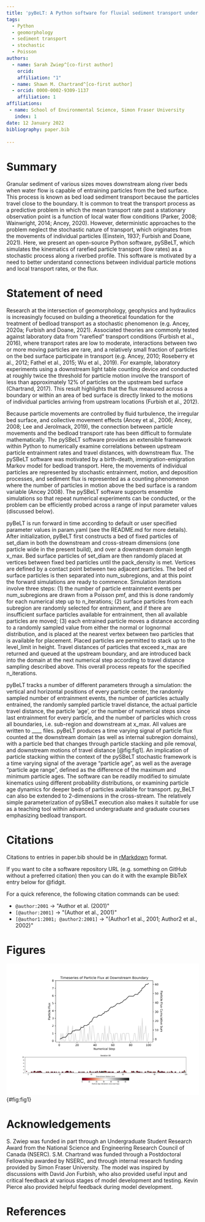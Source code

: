 ```yaml
---
title: 'pyBeLT: A Python software for fluvial sediment transport under rarefied conditions'
tags:
  - Python
  - geomorphology
  - sediment transport
  - stochastic
  - Poisson
authors:
  - name: Sarah Zwiep^[co-first author] 
    orcid: 
    affiliation: "1"
  - name: Shawn M. Chartrand^[co-first author] 
  - orcid: 0000-0002-9309-1137
    affiliation: 1
affiliations:
 - name: School of Environmental Science, Simon Fraser University
   index: 1
date: 12 January 2022
bibliography: paper.bib

---
```


# Summary

Granular sediment of various sizes moves downstream along river beds when water flow is capable of entraining particles from 
the bed surface. This process is known as bed load sediment transport because the particles travel close to the boundary. 
It is common to treat the transport process as a predictive problem in which the mean transport rate past a stationary 
observation point is a function of local water flow conditions (Parker, 2008; Wainwright, 2014; Ancey, 2020). However, 
deterministic approaches to the problem neglect the stochastic nature of transport, which originates from the movements 
of individual particles (Einstein, 1937; Furbish and Doane, 2021). Here, we present an open-source Python software, pySBeLT, 
which simulates the kinematics of rarefied particle transport (low rates) as a stochastic process along a riverbed profile. 
This software is motivated by a need to better understand connections between individual particle motions and local transport 
rates, or the flux.

# Statement of need

Research at the intersection of geomorphology, geophysics and hydraulics is increasingly focused on building 
a theoretical foundation for the treatment of bedload transport as a stochastic phenomenon (e.g. Ancey, 2020a; 
Furbish and Doane, 2021). Associated theories are commonly tested against laboratory data from "rarefied" transport 
conditions (Furbish et al., 2016), where transport rates are low to moderate, interactions between two or more 
moving particles are rare, and a relatively small fraction of particles on the bed surface participate in transport 
(e.g. Ancey, 2010; Roseberry et al., 2012; Fathel et al., 2015; Wu et al., 2019). For example, laboratory experiments 
using a downstream light table counting device and conducted at roughly twice the threshold for particle motion involve 
the transport of less than approximately 12% of particles on the upstream bed surface (Chartrand, 2017). This result 
highlights that the flux measured across a boundary or within an area of bed surface is directly linked to the motions 
of individual particles arriving from upstream locations (Furbish et al., 2012). 

Because particle movements are controlled by fluid turbulence, the irregular bed surface, and collective movement effects 
(Ancey et al., 2006; Ancey, 2008; Lee and Jerolmack, 2019), the connection between particle movements and the bedload 
transport rate has been difficult to formulate mathematically. The pySBeLT software provides an extensible framework within 
Python to numerically examine correlations between upstream particle entrainment rates and travel distances, with downstream 
flux. The pySBeLT software was motivated by a birth-death, immigration-emigration Markov model for bedload transport. Here, 
the movements of individual particles are represented by stochastic entrainment, motion, and deposition processes, and sediment 
flux is represented as a counting phenomenon where the number of particles in motion above the bed surface is a random 
variable (Ancey 2008). The pySBeLT software supports ensemble simulations so that repeat numerical experiments can be conducted,
or the problem can be efficiently probed across a range of input parameter values (discussed below).

pyBeLT is run forward in time according to default or user specified parameter values in param.yaml (see the README.md for 
more details). After initialization, pyBeLT first constructs a bed of fixed particles of set_diam in both the downstream and 
cross-stream dimensions (one particle wide in the present build), and over a downstream domain length x_max. Bed surface particles
of set_diam are then randomly placed at vertices between fixed bed particles until the pack_density is met. Vertices are defined 
by a contact point between two adjacent particles. The bed of surface particles is then separated into num_subregions, and at this 
point the forward simulations are ready to commence. Simulation iterations involve three steps: (1) the number of particle entrainment 
events per num_subregions are drawn from a Poisson pmf, and this is done randomly for each numerical step up to n_iterations; 
(2) surface particles from each subregion are randomly selected for entrainment, and if there are insufficient surface particles available 
for entrainment, then all available particles are moved; (3) each entrained particle moves a distance according to a randomly sampled value 
from either the normal or lognormal distribution, and is placed at the nearest vertex between two particles that is available for placement. 
Placed particles are permitted to stack up to the level_limit in height. Travel distances of particles that exceed x_max are returned and 
queued at the upstream boundary, and are introduced back into the domain at the next numerical step according to travel distance sampling 
described above. This overall process repeats for the specified n_iterations. 

pyBeLT tracks a number of different parameters through a simulation: the vertical and horizontal positions of every particle center, 
the randomly sampled number of entrainment events, the number of particles actually entrained, the randomly sampled particle travel 
distance, the actual particle travel distance, the particle ‘age’, or the number of numerical steps since last entrainment for every 
particle, and the number of particles which cross all boundaries, i.e. sub-region and downstream at x_max. All values are written to ____ files. 
pyBeLT produces a time varying signal of particle flux counted at the downstream domain (as well as internal subregion domains), with a 
particle bed that changes through particle stacking and pile removal, and downstream motions of travel distance [@fig:fig1]. An implication 
of particle stacking within the context of the pySBeLT stochastic framework is a time varying signal of the average “particle age”, as well 
as the average “particle age range”, defined as the difference of the maximum and minimum particle ages. The software can be readily modified 
to simulate kinematics using different probability distributions, or examining particle age dynamics for deeper beds of particles available 
for transport. py_BeLT can also be extended to 2-dimensions in the cross-stream. The relatively simple parameterization of pySBeLT execution 
also makes it suitable for use as a teaching tool within advanced undergraduate and graduate courses emphasizing bedload transport.


# Citations

Citations to entries in paper.bib should be in
[rMarkdown](http://rmarkdown.rstudio.com/authoring_bibliographies_and_citations.html)
format.

If you want to cite a software repository URL (e.g. something on GitHub without a preferred
citation) then you can do it with the example BibTeX entry below for @fidgit.

For a quick reference, the following citation commands can be used:
- `@author:2001`  ->  "Author et al. (2001)"
- `[@author:2001]` -> "(Author et al., 2001)"
- `[@author1:2001; @author2:2001]` -> "(Author1 et al., 2001; Author2 et al., 2002)"

# Figures


![Screenshot](/figures/Figure%201.png){#fig:fig1}


# Acknowledgements

S. Zwiep was funded in part through an Undergraduate Student Research Award from the 
National Science and Engineering Research Council of Canada (NSERC). S.M. Chartrand was 
funded through a Postdoctoral Fellowship awarded by NSERC, and through internal research 
funding provided by Simon Fraser University. The model was inspired by discussions with 
David Jon Furbish, who also provided useful input and critical feedback at various stages 
of model development and testing. Kevin Pierce also provided helpful feedback during model 
development. 


# References
